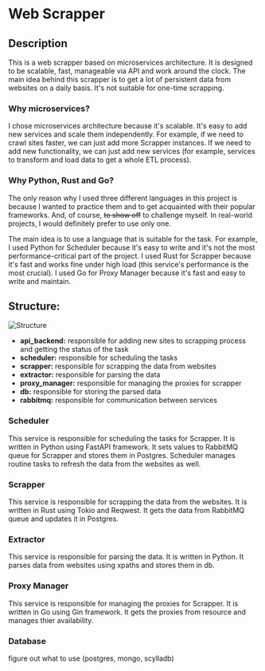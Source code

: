 # Web Scrapper

## Description

This is a web scrapper based on microservices architecture. It is designed to be scalable, fast, manageable via API and work around the clock. The main idea behind this scrapper is to get a lot of persistent data from websites on a daily basis. It's not suitable for one-time scrapping.

### Why microservices?

I chose microservices architecture because it's scalable. It's easy to add new services and scale them independently. For example, if we need to crawl sites faster, we can just add more Scrapper instances. If we need to add new functionality, we can just add new services (for example, services to transform and load data to get a whole ETL process).

### Why Python, Rust and Go?

The only reason why I used three different languages in this project is because I wanted to practice them and to get acquainted with their popular frameworks. And, of course, ~~to show off~~ to challenge myself. In real-world projects, I would definitely prefer to use only one.

The main idea is to use a language that is suitable for the task. For example, I used Python for Scheduler because it's easy to write and it's not the most performance-critical part of the project. I used Rust for Scrapper because it's fast and works fine under high load (this service's performance is the most crucial). I used Go for Proxy Manager because it's fast and easy to write and maintain.

## Structure:

![Structure](/configs/Untitled-2023-09-04-1617.png)

- **api_backend:** responsible for adding new sites to scrapping process and getting the status of the task
- **scheduler:** responsible for scheduling the tasks
- **scrapper:** responsible for scrapping the data from websites
- **extractor:** responsible for parsing the data
- **proxy_manager:** responsible for managing the proxies for scrapper
- **db:** responsible for storing the parsed data
- **rabbitmq:** responsible for communication between services

### Scheduler

This service is responsible for scheduling the tasks for Scrapper. It is written in Python using FastAPI framework. It sets values to RabbitMQ queue for Scrapper and stores them in Postgres. Scheduler manages routine tasks to refresh the data from the websites as well.

### Scrapper

This service is responsible for scrapping the data from the websites. It is written in Rust using Tokio and Reqwest. It gets the data from RabbitMQ queue and updates it in Postgres.

### Extractor

This service is responsible for parsing the data. It is written in Python. It parses data from websites using xpaths and stores them in db.

### Proxy Manager

This service is responsible for managing the proxies for Scrapper. It is written in Go using Gin framework. It gets the proxies from resource and manages thier availability.

### Database

figure out what to use (postgres, mongo, scylladb)
